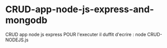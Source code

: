 # CRUD-app-node-js-express-and-mongodb
CRUD app node js express 
POUR l'executer il duffit d'ecrire : node CRUD-NODEJS.js
